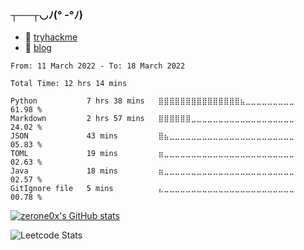 ### ┬──┬◡ﾉ(° -°ﾉ)

- 👾 [tryhackme](https://tryhackme.com/p/soberzml)
- 📌 [blog](https://hexcell.xyz/)

<!--START_SECTION:waka-->

```text
From: 11 March 2022 - To: 18 March 2022

Total Time: 12 hrs 14 mins

Python           7 hrs 38 mins   ⣿⣿⣿⣿⣿⣿⣿⣿⣿⣿⣿⣿⣿⣿⣿⣦⣀⣀⣀⣀⣀⣀⣀⣀⣀   61.98 %
Markdown         2 hrs 57 mins   ⣿⣿⣿⣿⣿⣿⣀⣀⣀⣀⣀⣀⣀⣀⣀⣀⣀⣀⣀⣀⣀⣀⣀⣀⣀   24.02 %
JSON             43 mins         ⣿⣦⣀⣀⣀⣀⣀⣀⣀⣀⣀⣀⣀⣀⣀⣀⣀⣀⣀⣀⣀⣀⣀⣀⣀   05.83 %
TOML             19 mins         ⣶⣀⣀⣀⣀⣀⣀⣀⣀⣀⣀⣀⣀⣀⣀⣀⣀⣀⣀⣀⣀⣀⣀⣀⣀   02.63 %
Java             18 mins         ⣶⣀⣀⣀⣀⣀⣀⣀⣀⣀⣀⣀⣀⣀⣀⣀⣀⣀⣀⣀⣀⣀⣀⣀⣀   02.57 %
GitIgnore file   5 mins          ⣄⣀⣀⣀⣀⣀⣀⣀⣀⣀⣀⣀⣀⣀⣀⣀⣀⣀⣀⣀⣀⣀⣀⣀⣀   00.78 %
```

<!--END_SECTION:waka-->

[![zerone0x's GitHub stats](https://github-readme-stats.vercel.app/api?username=zerone0x&show_icons=true&theme=gruvbox_light)](https://github.com/anuraghazra/github-readme-stats)

![Leetcode Stats](https://leetcode.card.workers.dev/?username=soberzml2333&theme=wtf&extension=activity)
